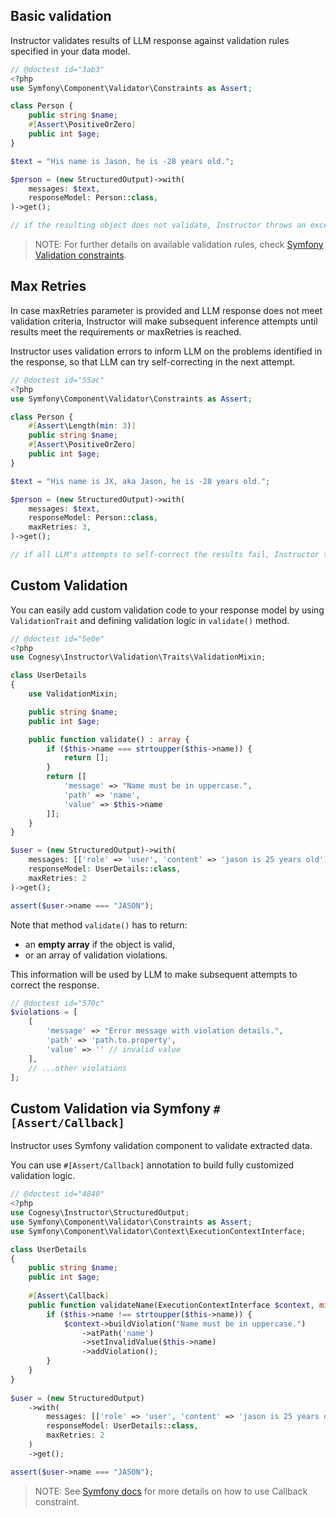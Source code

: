 ## Basic validation

Instructor validates results of LLM response against validation rules specified in your data model.

```php
// @doctest id="3ab3"
<?php
use Symfony\Component\Validator\Constraints as Assert;

class Person {
    public string $name;
    #[Assert\PositiveOrZero]
    public int $age;
}

$text = "His name is Jason, he is -28 years old.";

$person = (new StructuredOutput)->with(
    messages: $text,
    responseModel: Person::class,
)->get();

// if the resulting object does not validate, Instructor throws an exception
```

> NOTE: For further details on available validation rules, check [Symfony Validation constraints](https://symfony.com/doc/current/validation.html#constraints).


## Max Retries

In case maxRetries parameter is provided and LLM response does not meet validation criteria, Instructor will make subsequent inference attempts until results meet the requirements or maxRetries is reached.

Instructor uses validation errors to inform LLM on the problems identified in the response, so that LLM can try self-correcting in the next attempt.

```php
// @doctest id="55ac"
<?php
use Symfony\Component\Validator\Constraints as Assert;

class Person {
    #[Assert\Length(min: 3)]
    public string $name;
    #[Assert\PositiveOrZero]
    public int $age;
}

$text = "His name is JX, aka Jason, he is -28 years old.";

$person = (new StructuredOutput)->with(
    messages: $text,
    responseModel: Person::class,
    maxRetries: 3,
)->get();

// if all LLM's attempts to self-correct the results fail, Instructor throws an exception
```

## Custom Validation

You can easily add custom validation code to your response model by using ```ValidationTrait```
and defining validation logic in ```validate()``` method.

```php
// @doctest id="5e0e"
<?php
use Cognesy\Instructor\Validation\Traits\ValidationMixin;

class UserDetails
{
    use ValidationMixin;

    public string $name;
    public int $age;

    public function validate() : array {
        if ($this->name === strtoupper($this->name)) {
            return [];
        }
        return [[
            'message' => "Name must be in uppercase.",
            'path' => 'name',
            'value' => $this->name
        ]];
    }
}

$user = (new StructuredOutput)->with(
    messages: [['role' => 'user', 'content' => 'jason is 25 years old']],
    responseModel: UserDetails::class,
    maxRetries: 2
)->get();

assert($user->name === "JASON");
```

Note that method ```validate()``` has to return:
 * an **empty array** if the object is valid,
 * or an array of validation violations.

This information will be used by LLM to make subsequent attempts to correct the response.

```php
// @doctest id="570c"
$violations = [
    [
        'message' => "Error message with violation details.",
        'path' => 'path.to.property',
        'value' => '' // invalid value
    ],
    // ...other violations
];
``` 


## Custom Validation via Symfony `#[Assert/Callback]`

Instructor uses Symfony validation component to validate extracted data.

You can use ```#[Assert/Callback]``` annotation to build fully customized validation logic.

```php
// @doctest id="4840"
<?php
use Cognesy\Instructor\StructuredOutput;
use Symfony\Component\Validator\Constraints as Assert;
use Symfony\Component\Validator\Context\ExecutionContextInterface;

class UserDetails
{
    public string $name;
    public int $age;
    
    #[Assert\Callback]
    public function validateName(ExecutionContextInterface $context, mixed $payload) {
        if ($this->name !== strtoupper($this->name)) {
            $context->buildViolation("Name must be in uppercase.")
                ->atPath('name')
                ->setInvalidValue($this->name)
                ->addViolation();
        }
    }
}
    
$user = (new StructuredOutput)
    ->with(
        messages: [['role' => 'user', 'content' => 'jason is 25 years old']],
        responseModel: UserDetails::class,
        maxRetries: 2
    )
    ->get();

assert($user->name === "JASON");
```

> NOTE: See [Symfony docs](https://symfony.com/doc/current/reference/constraints/Callback.html) for more details on how to use Callback constraint.
